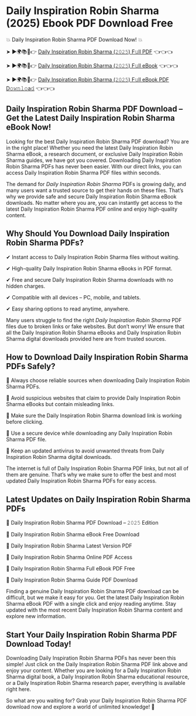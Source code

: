 # Daily Inspiration Robin Sharma (2025) Ebook PDF Download Free

💥 Daily Inspiration Robin Sharma PDF Download Now! 💥

➤ ►🌍📚📱👉 [Daily Inspiration Robin Sharma (𝟸𝟶𝟸𝟻) F𝚞ll PDF](https://getpdf.xyz/daily-inspiration-robin-sharma) 👈👈👈


➤ ►🌍📚📱👉 [Daily Inspiration Robin Sharma (𝟸𝟶𝟸𝟻) F𝚞ll eBook](https://getpdf.xyz/daily-inspiration-robin-sharma) 👈👈👈


➤ ►🌍📚📱👉 [Daily Inspiration Robin Sharma (𝟸𝟶𝟸𝟻) F𝚞ll eBook PDF D𝚘𝚠𝚗𝚕𝚘a𝚍](https://getpdf.xyz/daily-inspiration-robin-sharma) 👈👈👈


## Daily Inspiration Robin Sharma PDF Download – Get the Latest Daily Inspiration Robin Sharma eBook Now!

Looking for the best Daily Inspiration Robin Sharma PDF download? You are in the right place! Whether you need the latest Daily Inspiration Robin Sharma eBook, a research document, or exclusive Daily Inspiration Robin Sharma guides, we have got you covered. Downloading Daily Inspiration Robin Sharma PDFs has never been easier. With our direct links, you can access Daily Inspiration Robin Sharma PDF files within seconds.

The demand for *Daily Inspiration Robin Sharma* PDFs is growing daily, and many users want a trusted source to get their hands on these files. That’s why we provide safe and secure Daily Inspiration Robin Sharma eBook downloads. No matter where you are, you can instantly get access to the latest Daily Inspiration Robin Sharma PDF online and enjoy high-quality content.

## Why Should You Download Daily Inspiration Robin Sharma PDFs?

✔ Instant access to Daily Inspiration Robin Sharma files without waiting.

✔ High-quality Daily Inspiration Robin Sharma eBooks in PDF format.

✔ Free and secure Daily Inspiration Robin Sharma downloads with no hidden charges.

✔ Compatible with all devices – PC, mobile, and tablets.

✔ Easy sharing options to read anytime, anywhere.

Many users struggle to find the right *Daily Inspiration Robin Sharma* PDF files due to broken links or fake websites. But don’t worry! We ensure that all the Daily Inspiration Robin Sharma eBooks and Daily Inspiration Robin Sharma digital downloads provided here are from trusted sources.

## How to Download Daily Inspiration Robin Sharma PDFs Safely?

📌 Always choose reliable sources when downloading Daily Inspiration Robin Sharma PDFs.

📌 Avoid suspicious websites that claim to provide Daily Inspiration Robin Sharma eBooks but contain misleading links.

📌 Make sure the Daily Inspiration Robin Sharma download link is working before clicking.

📌 Use a secure device while downloading any Daily Inspiration Robin Sharma PDF file.

📌 Keep an updated antivirus to avoid unwanted threats from Daily Inspiration Robin Sharma digital downloads.

The internet is full of Daily Inspiration Robin Sharma PDF links, but not all of them are genuine. That’s why we make sure to offer the best and most updated Daily Inspiration Robin Sharma PDFs for easy access.

## Latest Updates on Daily Inspiration Robin Sharma PDFs

🔹 Daily Inspiration Robin Sharma PDF Download – 𝟸𝟶𝟸𝟻 Edition

🔹 Daily Inspiration Robin Sharma eBook Free Download

🔹 Daily Inspiration Robin Sharma Latest Version PDF

🔹 Daily Inspiration Robin Sharma Online PDF Access

🔹 Daily Inspiration Robin Sharma Full eBook PDF Free

🔹 Daily Inspiration Robin Sharma Guide PDF Download

Finding a genuine Daily Inspiration Robin Sharma PDF download can be difficult, but we make it easy for you. Get the latest Daily Inspiration Robin Sharma eBook PDF with a single click and enjoy reading anytime. Stay updated with the most recent Daily Inspiration Robin Sharma content and explore new information.

## Start Your Daily Inspiration Robin Sharma PDF Download Today!

Downloading Daily Inspiration Robin Sharma PDFs has never been this simple! Just click on the Daily Inspiration Robin Sharma PDF link above and enjoy your content. Whether you are looking for a Daily Inspiration Robin Sharma digital book, a Daily Inspiration Robin Sharma educational resource, or a Daily Inspiration Robin Sharma research paper, everything is available right here.

So what are you waiting for? Grab your Daily Inspiration Robin Sharma PDF download now and explore a world of unlimited knowledge! 🚀